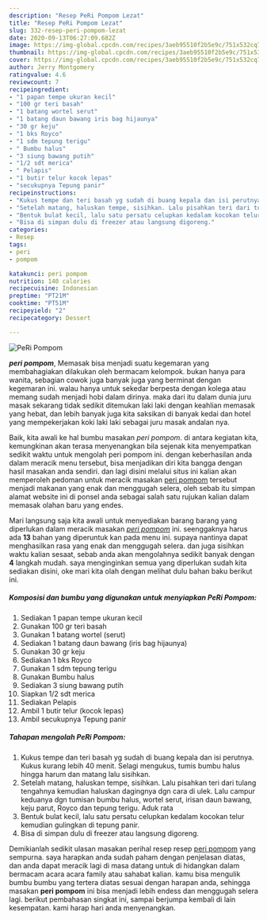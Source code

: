 ```yaml
---
description: "Resep PeRi Pompom Lezat"
title: "Resep PeRi Pompom Lezat"
slug: 332-resep-peri-pompom-lezat
date: 2020-09-13T06:27:09.682Z
image: https://img-global.cpcdn.com/recipes/3aeb95510f2b5e9c/751x532cq70/peri-pompom-foto-resep-utama.jpg
thumbnail: https://img-global.cpcdn.com/recipes/3aeb95510f2b5e9c/751x532cq70/peri-pompom-foto-resep-utama.jpg
cover: https://img-global.cpcdn.com/recipes/3aeb95510f2b5e9c/751x532cq70/peri-pompom-foto-resep-utama.jpg
author: Jerry Montgomery
ratingvalue: 4.6
reviewcount: 7
recipeingredient:
- "1 papan tempe ukuran kecil"
- "100 gr teri basah"
- "1 batang wortel serut"
- "1 batang daun bawang iris bag hijaunya"
- "30 gr keju"
- "1 bks Royco"
- "1 sdm tepung terigu"
- " Bumbu halus"
- "3 siung bawang putih"
- "1/2 sdt merica"
- " Pelapis"
- "1 butir telur kocok lepas"
- "secukupnya Tepung panir"
recipeinstructions:
- "Kukus tempe dan teri basah yg sudah di buang kepala dan isi perutnya. Kukus kurang lebih 40 menit. Selagi mengukus, tumis bumbu halus hingga harum dan matang lalu sisihkan."
- "Setelah matang, haluskan tempe, sisihkan. Lalu pisahkan teri dari tulang tengahnya kemudian haluskan dagingnya dgn cara di ulek. Lalu campur keduanya dgn tumisan bumbu halus, wortel serut, irisan daun bawang, keju parut, Royco dan tepung terigu. Aduk rata"
- "Bentuk bulat kecil, lalu satu persatu celupkan kedalam kocokan telur kemudian gulingkan di tepung panir."
- "Bisa di simpan dulu di freezer atau langsung digoreng."
categories:
- Resep
tags:
- peri
- pompom

katakunci: peri pompom 
nutrition: 140 calories
recipecuisine: Indonesian
preptime: "PT21M"
cooktime: "PT51M"
recipeyield: "2"
recipecategory: Dessert

---
```



![PeRi Pompom](https://img-global.cpcdn.com/recipes/3aeb95510f2b5e9c/751x532cq70/peri-pompom-foto-resep-utama.jpg)

<b><i>peri pompom</i></b>, Memasak bisa menjadi suatu kegemaran yang membahagiakan dilakukan oleh bermacam kelompok. bukan hanya para wanita, sebagian cowok juga banyak juga yang berminat dengan kegemaran ini. walau hanya untuk sekedar berpesta dengan kolega atau memang sudah menjadi hobi dalam dirinya. maka dari itu dalam dunia juru masak sekarang tidak sedikit ditemukan laki laki dengan keahlian memasak yang hebat, dan lebih banyak juga kita saksikan di banyak kedai dan hotel yang mempekerjakan koki laki laki sebagai juru masak andalan nya.

Baik, kita awali ke hal bumbu masakan <i>peri pompom</i>. di antara kegiatan kita, kemungkinan akan terasa menyenangkan bila sejenak kita menyempatkan sedikit waktu untuk mengolah peri pompom ini. dengan keberhasilan anda dalam meracik menu tersebut, bisa menjadikan diri kita bangga dengan hasil masakan anda sendiri. dan lagi disini melalui situs ini kalian akan memperoleh pedoman untuk meracik masakan <u>peri pompom</u> tersebut menjadi makanan yang enak dan menggugah selera, oleh sebab itu simpan alamat website ini di ponsel anda sebagai salah satu rujukan kalian dalam memasak olahan baru yang endes.




Mari langsung saja kita awali untuk menyediakan barang barang yang diperlukan dalam meracik masakan <u><i>peri pompom</i></u> ini. seenggaknya harus ada <b>13</b> bahan yang diperuntuk kan pada menu ini. supaya nantinya dapat menghasilkan rasa yang enak dan menggugah selera. dan juga sisihkan waktu kalian sesaat, sebab anda akan mengolahnya sedikit banyak dengan <b>4</b> langkah mudah. saya menginginkan semua yang diperlukan sudah kita sediakan disini, oke mari kita olah dengan melihat dulu bahan baku berikut ini.

<!--inarticleads1-->

##### Komposisi dan bumbu yang digunakan untuk menyiapkan PeRi Pompom:

1. Sediakan 1 papan tempe ukuran kecil
1. Gunakan 100 gr teri basah
1. Gunakan 1 batang wortel (serut)
1. Sediakan 1 batang daun bawang (iris bag hijaunya)
1. Gunakan 30 gr keju
1. Sediakan 1 bks Royco
1. Gunakan 1 sdm tepung terigu
1. Gunakan  Bumbu halus
1. Sediakan 3 siung bawang putih
1. Siapkan 1/2 sdt merica
1. Sediakan  Pelapis
1. Ambil 1 butir telur (kocok lepas)
1. Ambil secukupnya Tepung panir




<!--inarticleads2-->

##### Tahapan mengolah PeRi Pompom:

1. Kukus tempe dan teri basah yg sudah di buang kepala dan isi perutnya. Kukus kurang lebih 40 menit. Selagi mengukus, tumis bumbu halus hingga harum dan matang lalu sisihkan.
1. Setelah matang, haluskan tempe, sisihkan. Lalu pisahkan teri dari tulang tengahnya kemudian haluskan dagingnya dgn cara di ulek. Lalu campur keduanya dgn tumisan bumbu halus, wortel serut, irisan daun bawang, keju parut, Royco dan tepung terigu. Aduk rata
1. Bentuk bulat kecil, lalu satu persatu celupkan kedalam kocokan telur kemudian gulingkan di tepung panir.
1. Bisa di simpan dulu di freezer atau langsung digoreng.




Demikianlah sedikit ulasan masakan perihal resep resep <u>peri pompom</u> yang sempurna. saya harapkan anda sudah paham dengan penjelasan diatas, dan anda dapat meracik lagi di masa datang untuk di hidangkan dalam bermacam acara acara family atau sahabat kalian. kamu bisa mengulik bumbu bumbu yang tertera diatas sesuai dengan harapan anda, sehingga masakan <b>peri pompom</b> ini bisa menjadi lebih endess dan menggugah selera lagi. berikut pembahasan singkat ini, sampai berjumpa kembali di lain kesempatan. kami harap hari anda menyenangkan.
